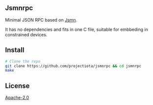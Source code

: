 ## Jsmnrpc
Minimal JSON RPC based on [Jsmn](https://github.com/zserge/jsmn).

It has no dependencies and fits in one C file, suitable for embbeding in constrained devices.

## Install
```bash
# Clone the repo
git clone https://github.com/projectiota/jsmnrpc && cd jsmnrpc
make
```

## License
[Apache-2.0](LICENSE)
